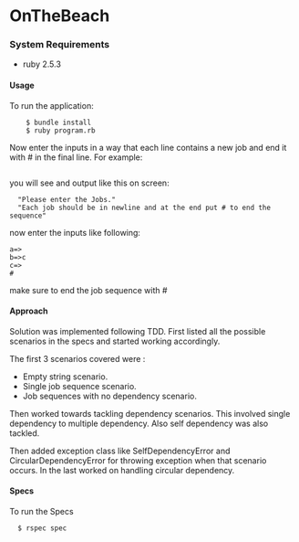# OnTheBeach

### System Requirements
- ruby 2.5.3

#### Usage
To run the application:
```
    $ bundle install
    $ ruby program.rb
```
Now enter the inputs in a way that each line contains a new job and end it with # in the final line.
For example:
```ruby program.rb
```
you will see and output like this on screen:
```
  "Please enter the Jobs."
  "Each job should be in newline and at the end put # to end the sequence"
```
now enter the inputs like following:
```
a=>
b=>c
c=>
#
```
make sure to end the job sequence with #

#### Approach
Solution was implemented following TDD. First listed all the possible scenarios in the specs and started working accordingly.

The first 3 scenarios covered were :
- Empty string scenario.
- Single job sequence scenario.
- Job sequences with no dependency scenario.

Then worked towards tackling dependency scenarios. This involved single dependency to multiple dependency.
Also self dependency was also tackled.

Then added exception class like SelfDependencyError and CircularDependencyError for throwing exception when that scenario occurs.
In the last worked on handling circular dependency.

#### Specs
To run the Specs
```
  $ rspec spec
```
